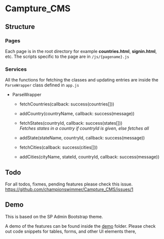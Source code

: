# Campture_CMS

## Structure

### Pages

Each page is in the root directory for example **countries.html**, **signin.html**, etc.
The scripts specific to the page are in `/js/{pagename}.js`

### Services

All the functions for fetching the classes and updating entries are inside the `ParseWrapper` class defined
in `app.js`

 - ParseWrapper
    - fetchCountries(callback: success(countries[]))
    - addCountry(countryName, callback: success(message))

    - fetchStates(countryId, callback: success(states[]))   
        _Fetches states in a country if countryId is given, else fetches all_
    - addState(stateName, countryId, callback: success(message))

    - fetchCities(callback: success(cities[]))
    - addCities(cityName, stateId, countryId, callback: success(message))

## Todo

For all todos, fixmes, pending features please check this issue.  
https://github.com/championswimmer/Campture_CMS/issues/1

## Demo
This is based on the SP Admin Bootstrap theme.

A demo of the features can be found inside the [demo](demo) folder. Please check out code snippets for tables,
forms, and other UI elements there,
